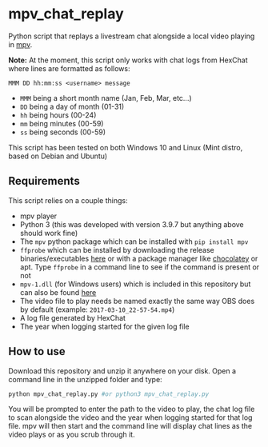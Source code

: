 # mpv_chat_replay
Python script that replays a livestream chat alongside a local video playing in [mpv](https://mpv.io/).

**Note:** At the moment, this script only works with chat logs from HexChat where lines are formatted as follows:

`MMM DD hh:mm:ss <username> message`

- `MMM` being a short month name (Jan, Feb, Mar, etc...)
- `DD` being a day of month (01-31)
- `hh` being hours (00-24)
- `mm` being minutes (00-59)
- `ss` being seconds (00-59)

This script has been tested on both Windows 10 and Linux (Mint distro, based on Debian and Ubuntu)

## Requirements
This script relies on a couple things:
+ mpv player
+ Python 3 (this was developed with version 3.9.7 but anything above should work fine)
+ The `mpv` python package which can be installed with `pip install mpv`
+ `ffprobe` which can be installed by downloading the release binaries/executables [here](https://github.com/BtbN/FFmpeg-Builds/releases) or with a package manager like [chocolatey](https://chocolatey.org/) or apt. Type `ffprobe` in a command line to see if the command is present or not
+ `mpv-1.dll` (for Windows users) which is included in this repository but can also be found [here](https://sourceforge.net/projects/mpv-player-windows/files/libmpv/mpv-dev-x86_64-20210801-git-416668d.7z/download)
+ The video file to play needs be named exactly the same way OBS does by default (example: `2017-03-10_22-57-54.mp4`)
+ A log file generated by HexChat
+ The year when logging started for the given log file

## How to use
Download this repository and unzip it anywhere on your disk. Open a command line in the unzipped folder and type:
```bash
python mpv_chat_replay.py #or python3 mpv_chat_replay.py
```
You will be prompted to enter the path to the video to play, the chat log file to scan alongside the video and the year when logging started for that log file.
mpv will then start and the command line will display chat lines as the video plays or as you scrub through it.
